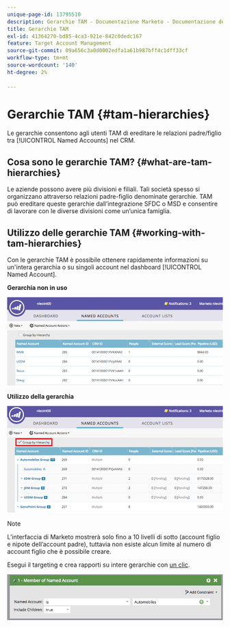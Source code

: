 ```yaml
---
unique-page-id: 13795510
description: Gerarchie TAM - Documentazione Marketo - Documentazione del prodotto
title: Gerarchie TAM
exl-id: 41364270-bd85-4ca3-921e-842c0dedc167
feature: Target Account Management
source-git-commit: 09a656c3a0d0002edfa1a61b987bff4c1dff33cf
workflow-type: tm+mt
source-wordcount: '140'
ht-degree: 2%

---
```


# Gerarchie TAM {#tam-hierarchies}

Le gerarchie consentono agli utenti TAM di ereditare le relazioni padre/figlio tra [!UICONTROL Named Accounts] nel CRM.

## Cosa sono le gerarchie TAM? {#what-are-tam-hierarchies}

Le aziende possono avere più divisioni e filiali. Tali società spesso si organizzano attraverso relazioni padre-figlio denominate gerarchie. TAM può ereditare queste gerarchie dall’integrazione SFDC o MSD e consentire di lavorare con le diverse divisioni come un’unica famiglia.

## Utilizzo delle gerarchie TAM {#working-with-tam-hierarchies}

Con le gerarchie TAM è possibile ottenere rapidamente informazioni su un&#39;intera gerarchia o su singoli account nel dashboard [!UICONTROL Named Account].

**Gerarchia non in uso**

![](assets/before.png)

**Utilizzo della gerarchia**

![](assets/after.png)

>[!NOTE]
>
>L’interfaccia di Marketo mostrerà solo fino a 10 livelli di sotto (account figlio e nipote dell’account padre), tuttavia non esiste alcun limite al numero di account figlio che è possibile creare.

Esegui il targeting e crea rapporti su intere gerarchie con [un clic](/help/marketo/product-docs/target-account-management/engage/account-filters.md#member-of-named-account).

![](assets/member.png)
